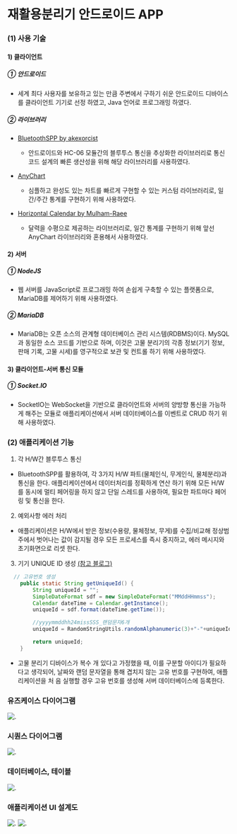 # 재활용분리기 안드로이드 APP

### (1) 사용 기술

#### 1) 클라이언트

##### ① 안드로이드
- 세계 최다 사용자를 보유하고 있는 만큼 주변에서 구하기 쉬운 안드로이드 디바이스를 클라이언트 기기로 선정 하였고, Java 언어로 프로그래밍 하였다.


##### ② 라이브러리
 - [BluetoothSPP by akexorcist](https://github.com/akexorcist/BluetoothSPPLibrary)
    -  안드로이드와 HC-06 모듈간의 블루투스 통신을 추상화한 라이브러리로 통신 코드 설계의 빠른 생산성을 위해 해당 라이브러리를 사용하였다.
           
 - [AnyChart](https://github.com/AnyChart)
    -  심플하고 완성도 있는 차트를 빠르게 구현할 수 있는 커스텀 라이브러리로, 일간/주간 통계를 구현하기 위해 사용하였다.
   
 -  [Horizontal Calendar by Mulham-Raee](https://github.com/Mulham-Raee/Horizontal-Calendar)
    -  달력을 수평으로 제공하는 라이브러리로, 일간 통계를 구현하기 위해 앞선 AnyChart 라이브러리와 혼용해서 사용하였다.

#### 2) 서버
##### ① NodeJS

- 웹 서버를 JavaScript로 프로그래밍 하여 손쉽게 구축할 수 있는 플랫폼으로, MariaDB를 제어하기 위해 사용하였다.


##### ② MariaDB

- MariaDB는 오픈 소스의 관계형 데이터베이스 관리 시스템(RDBMS)이다. MySQL과 동일한 소스 코드를 기반으로 하며, 이것은 고물 분리기의 각종 정보(기기 정보, 판매 기록, 고물 시세)를 영구적으로 보관 및 컨트롤 하기 위해 사용하였다.

#### 3) 클라이언트-서버 통신 모듈

##### ① Socket.IO

- SocketIO는 WebSocket을 기반으로 클라이언트와 서버의 양방향 통신을 가능하게 해주는 모듈로 애플리케이션에서 서버 데이터베이스를 이벤트로 CRUD 하기 위해 사용하였다.


### (2) 애플리케이션 기능

 1) 각 H/W간 블루투스 통신

- BluetoothSPP를 활용하여, 각 3가지 H/W 파트(물체인식, 무게인식, 물체분리)과 통신을 한다. 애플리케이션에서 데이터처리를 정확하게 연산 하기 위해 모든 H/W를 동시에 멀티 페어링을 하지 않고 단일 스레드를 사용하여, 필요한 파트마다 페어링 및 통신을 한다.

 2) 예외사항 에러 처리

- 애플리케이션은 H/W에서 받은 정보(수용량, 물체정보, 무게)를 수집/비교해 정상범주에서 벗어나는 값이 감지될 경우 모든 프로세스를 즉시 중지하고, 에러 메시지와 초기화면으로 리셋 한다.



3) 기기 UNIQUE ID 생성 [(참고 블로그)](https://toshi15shkim.github.io/articles/2019-10/java-unique-id)
```java
  // 고유번호 생성
    public static String getUniqueId() {
        String uniqueId = "";
        SimpleDateFormat sdf = new SimpleDateFormat("MMddHHmmss");
        Calendar dateTime = Calendar.getInstance();
        uniqueId = sdf.format(dateTime.getTime());

        //yyyymmddhh24missSSS_랜덤문자6개
        uniqueId = RandomStringUtils.randomAlphanumeric(3)+"-"+uniqueId;

        return uniqueId;
    }
```


- 고물 분리기 디바이스가 복수 개 있다고 가정했을 때, 이를 구분할 아이디가 필요하다고 생각되어, 날짜와 랜덤 문자열을 통해 겹치지 않는 고유 번호를 구현하여, 애플리케이션을 처
음 실행할 경우 고유 번호를 생성해 서버 데이터베이스에 등록한다.



### 유즈케이스 다이어그램
![.](https://i.imgur.com/l5AYK0G.png)

### 시퀀스 다이어그램
![.](https://i.imgur.com/8FAEYzL.png)

### 데이터베이스, 테이블
![.](https://i.imgur.com/rUpkSof.png)

### 애플리케이션 UI 설계도

![.](https://i.imgur.com/SoVLoz8.png)
![.](https://i.imgur.com/thEFfOa.png)
